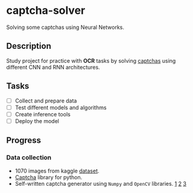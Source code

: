 # captcha-solver
Solving some captchas using Neural Networks.

## Description
Study project for practice with **OCR** tasks by solving 
[captchas](https://en.wikipedia.org/wiki/CAPTCHA) using different CNN and RNN architectures.

## Tasks
- [ ] Collect and prepare data
- [ ] Test different models and algorithms
- [ ] Create inference tools
- [ ] Deploy the model

## Progress
### Data collection
- 1070 images from kaggle [dataset](https://www.kaggle.com/datasets/fournierp/captcha-version-2-images).
- [Captcha](https://github.com/lepture/captcha) library for python.
- Self-written captcha generator using `Numpy` and `OpenCV` libraries.
[1](https://github.com/shchukinvov/captcha_solver/blob/main/figure/generated_captcha_0.png)
[2](https://github.com/shchukinvov/captcha_solver/blob/main/figure/generated_captcha_1.png)
[3](https://github.com/shchukinvov/captcha_solver/blob/main/figure/generated_captcha_2.png)